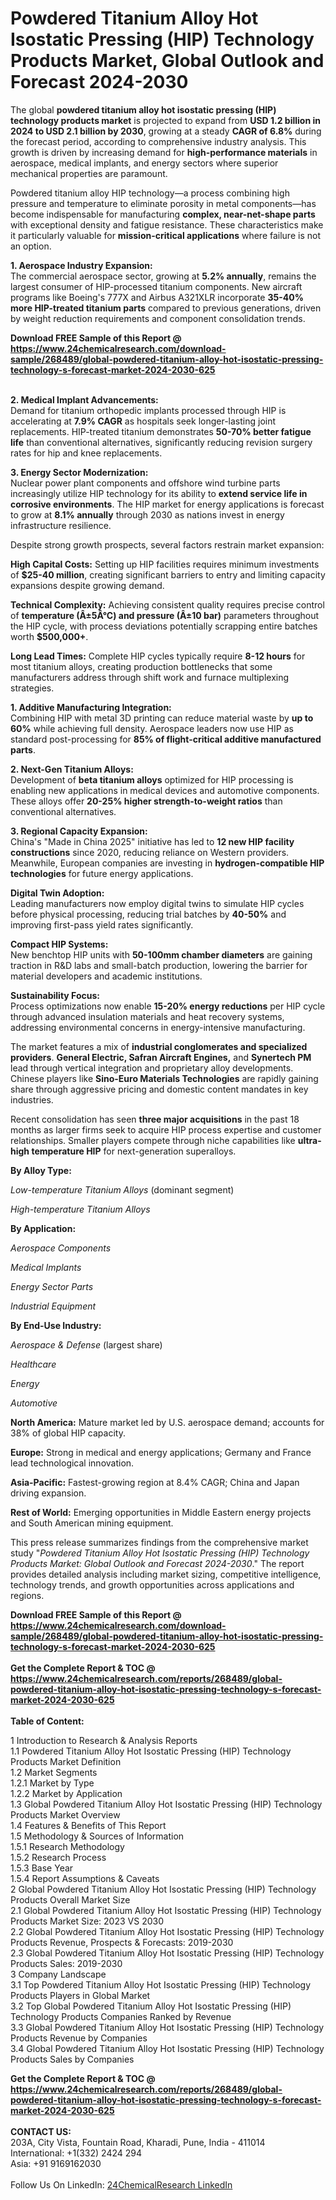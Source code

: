 <h1>Powdered Titanium Alloy Hot Isostatic Pressing (HIP) Technology Products Market, Global Outlook and Forecast 2024-2030</h1><p>The global <strong>powdered titanium alloy hot isostatic pressing (HIP) technology products market</strong> is projected to expand from <strong>USD 1.2 billion in 2024 to USD 2.1 billion by 2030</strong>, growing at a steady <strong>CAGR of 6.8%</strong> during the forecast period, according to comprehensive industry analysis. This growth is driven by increasing demand for <strong>high-performance materials</strong> in aerospace, medical implants, and energy sectors where superior mechanical properties are paramount.</p><p>Powdered titanium alloy HIP technology—a process combining high pressure and temperature to eliminate porosity in metal components—has become indispensable for manufacturing <strong>complex, near-net-shape parts</strong> with exceptional density and fatigue resistance. These characteristics make it particularly valuable for <strong>mission-critical applications</strong> where failure is not an option.</p><p><strong>1. Aerospace Industry Expansion:</strong><br>
The commercial aerospace sector, growing at <strong>5.2% annually</strong>, remains the largest consumer of HIP-processed titanium components. New aircraft programs like Boeing's 777X and Airbus A321XLR incorporate <strong>35-40% more HIP-treated titanium parts</strong> compared to previous generations, driven by weight reduction requirements and component consolidation trends.</p><div><b>Download FREE Sample of this Report @ 
            <a href="https://www.24chemicalresearch.com/download-sample/268489/global-powdered-titanium-alloy-hot-isostatic-pressing-technology-s-forecast-market-2024-2030-625">
            https://www.24chemicalresearch.com/download-sample/268489/global-powdered-titanium-alloy-hot-isostatic-pressing-technology-s-forecast-market-2024-2030-625</a></b></div><br><p><strong>2. Medical Implant Advancements:</strong><br>
Demand for titanium orthopedic implants processed through HIP is accelerating at <strong>7.9% CAGR</strong> as hospitals seek longer-lasting joint replacements. HIP-treated titanium demonstrates <strong>50-70% better fatigue life</strong> than conventional alternatives, significantly reducing revision surgery rates for hip and knee replacements.</p><p><strong>3. Energy Sector Modernization:</strong><br>
Nuclear power plant components and offshore wind turbine parts increasingly utilize HIP technology for its ability to <strong>extend service life in corrosive environments</strong>. The HIP market for energy applications is forecast to grow at <strong>8.1% annually</strong> through 2030 as nations invest in energy infrastructure resilience.</p><p>Despite strong growth prospects, several factors restrain market expansion:</p><p><strong>High Capital Costs:</strong> Setting up HIP facilities requires minimum investments of <strong>$25-40 million</strong>, creating significant barriers to entry and limiting capacity expansions despite growing demand.</p><p><strong>Technical Complexity:</strong> Achieving consistent quality requires precise control of <strong>temperature (Â±5Â°C) and pressure (Â±10 bar)</strong> parameters throughout the HIP cycle, with process deviations potentially scrapping entire batches worth <strong>$500,000+</strong>.</p><p><strong>Long Lead Times:</strong> Complete HIP cycles typically require <strong>8-12 hours</strong> for most titanium alloys, creating production bottlenecks that some manufacturers address through shift work and furnace multiplexing strategies.</p><p><strong>1. Additive Manufacturing Integration:</strong><br>
Combining HIP with metal 3D printing can reduce material waste by <strong>up to 60%</strong> while achieving full density. Aerospace leaders now use HIP as standard post-processing for <strong>85% of flight-critical additive manufactured parts</strong>.</p><p><strong>2. Next-Gen Titanium Alloys:</strong><br>
Development of <strong>beta titanium alloys</strong> optimized for HIP processing is enabling new applications in medical devices and automotive components. These alloys offer <strong>20-25% higher strength-to-weight ratios</strong> than conventional alternatives.</p><p><strong>3. Regional Capacity Expansion:</strong><br>
China's "Made in China 2025" initiative has led to <strong>12 new HIP facility constructions</strong> since 2020, reducing reliance on Western providers. Meanwhile, European companies are investing in <strong>hydrogen-compatible HIP technologies</strong> for future energy applications.</p><p><strong>Digital Twin Adoption:</strong><br>
	Leading manufacturers now employ digital twins to simulate HIP cycles before physical processing, reducing trial batches by <strong>40-50%</strong> and improving first-pass yield rates significantly.</p><p><strong>Compact HIP Systems:</strong><br>
	New benchtop HIP units with <strong>50-100mm chamber diameters</strong> are gaining traction in R&amp;D labs and small-batch production, lowering the barrier for material developers and academic institutions.</p><p><strong>Sustainability Focus:</strong><br>
	Process optimizations now enable <strong>15-20% energy reductions</strong> per HIP cycle through advanced insulation materials and heat recovery systems, addressing environmental concerns in energy-intensive manufacturing.</p><p>The market features a mix of <strong>industrial conglomerates and specialized providers</strong>. <strong>General Electric, Safran Aircraft Engines,</strong> and <strong>Synertech PM</strong> lead through vertical integration and proprietary alloy developments. Chinese players like <strong>Sino-Euro Materials Technologies</strong> are rapidly gaining share through aggressive pricing and domestic content mandates in key industries.</p><p>Recent consolidation has seen <strong>three major acquisitions</strong> in the past 18 months as larger firms seek to acquire HIP process expertise and customer relationships. Smaller players compete through niche capabilities like <strong>ultra-high temperature HIP</strong> for next-generation superalloys.</p><p><strong>By Alloy Type:</strong></p><p><em>Low-temperature Titanium Alloys</em> (dominant segment)</p><p><em>High-temperature Titanium Alloys</em></p><p><strong>By Application:</strong></p><p><em>Aerospace Components</em></p><p><em>Medical Implants</em></p><p><em>Energy Sector Parts</em></p><p><em>Industrial Equipment</em></p><p><strong>By End-Use Industry:</strong></p><p><em>Aerospace &amp; Defense</em> (largest share)</p><p><em>Healthcare</em></p><p><em>Energy</em></p><p><em>Automotive</em></p><p><strong>North America:</strong> Mature market led by U.S. aerospace demand; accounts for 38% of global HIP capacity.</p><p><strong>Europe:</strong> Strong in medical and energy applications; Germany and France lead technological innovation.</p><p><strong>Asia-Pacific:</strong> Fastest-growing region at 8.4% CAGR; China and Japan driving expansion.</p><p><strong>Rest of World:</strong> Emerging opportunities in Middle Eastern energy projects and South American mining equipment.</p><p>This press release summarizes findings from the comprehensive market study "<em>Powdered Titanium Alloy Hot Isostatic Pressing (HIP) Technology Products Market: Global Outlook and Forecast 2024-2030</em>." The report provides detailed analysis including market sizing, competitive intelligence, technology trends, and growth opportunities across applications and regions.</p><div><b>Download FREE Sample of this Report @ 
            <a href="https://www.24chemicalresearch.com/download-sample/268489/global-powdered-titanium-alloy-hot-isostatic-pressing-technology-s-forecast-market-2024-2030-625">
            https://www.24chemicalresearch.com/download-sample/268489/global-powdered-titanium-alloy-hot-isostatic-pressing-technology-s-forecast-market-2024-2030-625</a></b></div><br><div><b>Get the Complete Report & TOC @ 
            <a href="https://www.24chemicalresearch.com/reports/268489/global-powdered-titanium-alloy-hot-isostatic-pressing-technology-s-forecast-market-2024-2030-625">
            https://www.24chemicalresearch.com/reports/268489/global-powdered-titanium-alloy-hot-isostatic-pressing-technology-s-forecast-market-2024-2030-625</a></b></div><br>
            <b>Table of Content:</b><p>1 Introduction to Research & Analysis Reports<br />
    1.1 Powdered Titanium Alloy Hot Isostatic Pressing (HIP) Technology Products Market Definition<br />
    1.2 Market Segments<br />
        1.2.1 Market by Type<br />
        1.2.2 Market by Application<br />
    1.3 Global Powdered Titanium Alloy Hot Isostatic Pressing (HIP) Technology Products Market Overview<br />
    1.4 Features & Benefits of This Report<br />
    1.5 Methodology & Sources of Information<br />
        1.5.1 Research Methodology<br />
        1.5.2 Research Process<br />
        1.5.3 Base Year<br />
        1.5.4 Report Assumptions & Caveats<br />
2 Global Powdered Titanium Alloy Hot Isostatic Pressing (HIP) Technology Products Overall Market Size<br />
    2.1 Global Powdered Titanium Alloy Hot Isostatic Pressing (HIP) Technology Products Market Size: 2023 VS 2030<br />
    2.2 Global Powdered Titanium Alloy Hot Isostatic Pressing (HIP) Technology Products Revenue, Prospects & Forecasts: 2019-2030<br />
    2.3 Global Powdered Titanium Alloy Hot Isostatic Pressing (HIP) Technology Products Sales: 2019-2030<br />
3 Company Landscape<br />
    3.1 Top Powdered Titanium Alloy Hot Isostatic Pressing (HIP) Technology Products Players in Global Market<br />
    3.2 Top Global Powdered Titanium Alloy Hot Isostatic Pressing (HIP) Technology Products Companies Ranked by Revenue<br />
    3.3 Global Powdered Titanium Alloy Hot Isostatic Pressing (HIP) Technology Products Revenue by Companies<br />
    3.4 Global Powdered Titanium Alloy Hot Isostatic Pressing (HIP) Technology Products Sales by Companies<br />
   </p><div><b>Get the Complete Report & TOC @ 
            <a href="https://www.24chemicalresearch.com/reports/268489/global-powdered-titanium-alloy-hot-isostatic-pressing-technology-s-forecast-market-2024-2030-625">
            https://www.24chemicalresearch.com/reports/268489/global-powdered-titanium-alloy-hot-isostatic-pressing-technology-s-forecast-market-2024-2030-625</a></b></div><br><b>CONTACT US:</b><br>
            203A, City Vista, Fountain Road, Kharadi, Pune, India - 411014<br>
            International: +1(332) 2424 294<br>
            Asia: +91 9169162030 <br><br>
            Follow Us On LinkedIn: <a href="https://www.linkedin.com/company/24chemicalresearch/">24ChemicalResearch LinkedIn</a>